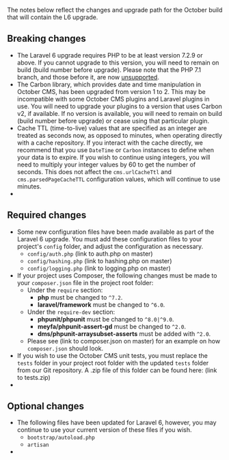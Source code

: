 The notes below reflect the changes and upgrade path for the October build that will contain the L6 upgrade.

## Breaking changes

- The Laravel 6 upgrade requires PHP to be at least version 7.2.9 or above. If you cannot upgrade to this version, you will
need to remain on build (build number before upgrade). Please note that the PHP 7.1 branch, and those before it, are now
[unsupported](https://www.php.net/supported-versions.php).
- The Carbon library, which provides date and time manipulation in October CMS, has been upgraded from version 1 to 2. This may
be incompatible with some October CMS plugins and Laravel plugins in use. You will need to upgrade your plugins to a version
that uses Carbon v2, if available. If no version is available, you will need to remain on build (build number before upgrade)
or cease using that particular plugin.
- Cache TTL (time-to-live) values that are specified as an integer are treated as seconds now, as opposed to minutes, when
operating directly with a cache repository. If you interact with the cache directly, we recommend that you use `DateTime` or `Carbon` instances to define when your data is to expire. If you wish to continue using integers, you will need to multiply
your integer values by 60 to get the number of seconds. This does not affect the `cms.urlCacheTtl` and `cms.parsedPageCacheTTL` configuration values, which will continue to use minutes.
-

## Required changes

- Some new configuration files have been made available as part of the Laravel 6 upgrade. You must add these configuration
files to your project's `config` folder, and adjust the configuration as necessary.
  - `config/auth.php` (link to auth.php on master)
  - `config/hashing.php` (link to hashing.php on master)
  - `config/logging.php` (link to logging.php on master)
- If your project uses Composer, the following changes must be made to your `composer.json` file in the project root folder:
  - Under the `require` section:
    - **php** must be changed to `^7.2`.
    - **laravel/framework** must be changed to `^6.0`.
  - Under the `require-dev` section:
    - **phpunit/phpunit** must be changed to `^8.0|^9.0`.
    - **meyfa/phpunit-assert-gd** must be changed to `^2.0`.
    - **dms/phpunit-arraysubset-asserts** must be added with `^2.0`.
  - Please see (link to composer.json on master) for an example on how `composer.json` should look.
- If you wish to use the October CMS unit tests, you must replace the `tests` folder in your project root folder with the
updated `tests` folder from our Git repository. A .zip file of this folder can be found here: (link to tests.zip)
-

## Optional changes

- The following files have been updated for Laravel 6, however, you may continue to use your current version of these files
if you wish.
  - `bootstrap/autoload.php`
  - `artisan`
-

